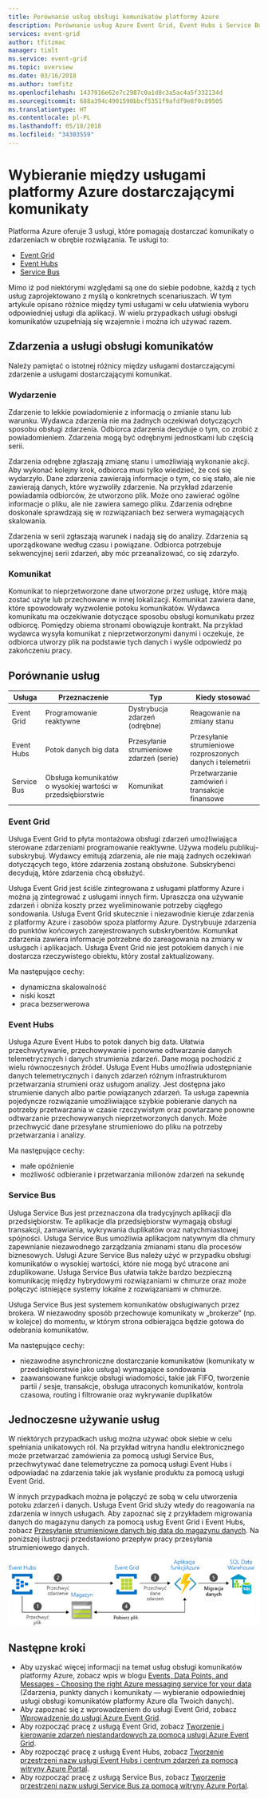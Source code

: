 ```yaml
---
title: Porównanie usług obsługi komunikatów platformy Azure
description: Porównanie usług Azure Event Grid, Event Hubs i Service Bus. Zalecenia dotyczące tego, której usługi używać w różnych scenariuszach.
services: event-grid
author: tfitzmac
manager: timlt
ms.service: event-grid
ms.topic: overview
ms.date: 03/16/2018
ms.author: tomfitz
ms.openlocfilehash: 1437916e62e7c2987c0a1d8c3a5ac4a5f332134d
ms.sourcegitcommit: 688a394c4901590bbcf5351f9afdf9e8f0c89505
ms.translationtype: HT
ms.contentlocale: pl-PL
ms.lasthandoff: 05/18/2018
ms.locfileid: "34303559"
---
```

# <a name="choose-between-azure-services-that-deliver-messages"></a>Wybieranie między usługami platformy Azure dostarczającymi komunikaty

Platforma Azure oferuje 3 usługi, które pomagają dostarczać komunikaty o zdarzeniach w obrębie rozwiązania. Te usługi to:

* [Event Grid](/azure/event-grid/)
* [Event Hubs](/azure/event-hubs/)
* [Service Bus](/azure/service-bus-messaging/)

Mimo iż pod niektórymi względami są one do siebie podobne, każdą z tych usług zaprojektowano z myślą o konkretnych scenariuszach. W tym artykule opisano różnice między tymi usługami w celu ułatwienia wyboru odpowiedniej usługi dla aplikacji. W wielu przypadkach usługi obsługi komunikatów uzupełniają się wzajemnie i można ich używać razem.

## <a name="event-vs-message-services"></a>Zdarzenia a usługi obsługi komunikatów

Należy pamiętać o istotnej różnicy między usługami dostarczającymi zdarzenie a usługami dostarczającymi komunikat.

### <a name="event"></a>Wydarzenie

Zdarzenie to lekkie powiadomienie z informacją o zmianie stanu lub warunku. Wydawca zdarzenia nie ma żadnych oczekiwań dotyczących sposobu obsługi zdarzenia. Odbiorca zdarzenia decyduje o tym, co zrobić z powiadomieniem. Zdarzenia mogą być odrębnymi jednostkami lub częścią serii.

Zdarzenia odrębne zgłaszają zmianę stanu i umożliwiają wykonanie akcji. Aby wykonać kolejny krok, odbiorca musi tylko wiedzieć, że coś się wydarzyło. Dane zdarzenia zawierają informacje o tym, co się stało, ale nie zawierają danych, które wyzwoliły zdarzenie. Na przykład zdarzenie powiadamia odbiorców, że utworzono plik. Może ono zawierać ogólne informacje o pliku, ale nie zawiera samego pliku. Zdarzenia odrębne doskonale sprawdzają się w rozwiązaniach bez serwera wymagających skalowania.

Zdarzenia w serii zgłaszają warunek i nadają się do analizy. Zdarzenia są uporządkowane według czasu i powiązane. Odbiorca potrzebuje sekwencyjnej serii zdarzeń, aby móc przeanalizować, co się zdarzyło.

### <a name="message"></a>Komunikat

Komunikat to nieprzetworzone dane utworzone przez usługę, które mają zostać użyte lub przechowane w innej lokalizacji. Komunikat zawiera dane, które spowodowały wyzwolenie potoku komunikatów. Wydawca komunikatu ma oczekiwanie dotyczące sposobu obsługi komunikatu przez odbiorcę. Pomiędzy obiema stronami obowiązuje kontrakt. Na przykład wydawca wysyła komunikat z nieprzetworzonymi danymi i oczekuje, że odbiorca utworzy plik na podstawie tych danych i wyśle odpowiedź po zakończeniu pracy.

## <a name="comparison-of-services"></a>Porównanie usług

| Usługa | Przeznaczenie | Typ | Kiedy stosować |
| ------- | ------- | ---- | ----------- |
| Event Grid | Programowanie reaktywne | Dystrybucja zdarzeń (odrębne) | Reagowanie na zmiany stanu |
| Event Hubs | Potok danych big data | Przesyłanie strumieniowe zdarzeń (serie) | Przesyłanie strumieniowe rozproszonych danych i telemetrii |
| Service Bus | Obsługa komunikatów o wysokiej wartości w przedsiębiorstwie | Komunikat | Przetwarzanie zamówień i transakcje finansowe |

### <a name="event-grid"></a>Event Grid

Usługa Event Grid to płyta montażowa obsługi zdarzeń umożliwiająca sterowane zdarzeniami programowanie reaktywne. Używa modelu publikuj-subskrybuj. Wydawcy emitują zdarzenia, ale nie mają żadnych oczekiwań dotyczących tego, które zdarzenia zostaną obsłużone. Subskrybenci decydują, które zdarzenia chcą obsłużyć.

Usługa Event Grid jest ściśle zintegrowana z usługami platformy Azure i można ją zintegrować z usługami innych firm. Upraszcza ona używanie zdarzeń i obniża koszty przez wyeliminowanie potrzeby ciągłego sondowania. Usługa Event Grid skutecznie i niezawodnie kieruje zdarzenia z platformy Azure i zasobów spoza platformy Azure. Dystrybuuje zdarzenia do punktów końcowych zarejestrowanych subskrybentów. Komunikat zdarzenia zawiera informacje potrzebne do zareagowania na zmiany w usługach i aplikacjach. Usługa Event Grid nie jest potokiem danych i nie dostarcza rzeczywistego obiektu, który został zaktualizowany.

Ma następujące cechy:

* dynamiczna skalowalność
* niski koszt
* praca bezserwerowa

### <a name="event-hubs"></a>Event Hubs

Usługa Azure Event Hubs to potok danych big data. Ułatwia przechwytywanie, przechowywanie i ponowne odtwarzanie danych telemetrycznych i danych strumienia zdarzeń. Dane mogą pochodzić z wielu równoczesnych źródeł. Usługa Event Hubs umożliwia udostępnianie danych telemetrycznych i danych zdarzeń różnym infrastrukturom przetwarzania strumieni oraz usługom analizy. Jest dostępna jako strumienie danych albo partie powiązanych zdarzeń. Ta usługa zapewnia pojedyncze rozwiązanie umożliwiające szybkie pobieranie danych na potrzeby przetwarzania w czasie rzeczywistym oraz powtarzane ponowne odtwarzanie przechowywanych nieprzetworzonych danych. Może przechwycić dane przesyłane strumieniowo do pliku na potrzeby przetwarzania i analizy.

Ma następujące cechy:

* małe opóźnienie
* możliwość odbieranie i przetwarzania milionów zdarzeń na sekundę

### <a name="service-bus"></a>Service Bus

Usługa Service Bus jest przeznaczona dla tradycyjnych aplikacji dla przedsiębiorstw. Te aplikacje dla przedsiębiorstw wymagają obsługi transakcji, zamawiania, wykrywania duplikatów oraz natychmiastowej spójności. Usługa Service Bus umożliwia aplikacjom natywnym dla chmury zapewnianie niezawodnego zarządzania zmianami stanu dla procesów biznesowych. Usługi Azure Service Bus należy użyć w przypadku obsługi komunikatów o wysokiej wartości, które nie mogą być utracone ani zduplikowane. Usługa Service Bus ułatwia także bardzo bezpieczną komunikację między hybrydowymi rozwiązaniami w chmurze oraz może połączyć istniejące systemy lokalne z rozwiązaniami w chmurze.

Usługa Service Bus jest systemem komunikatów obsługiwanych przez brokera. W niezawodny sposób przechowuje komunikaty w „brokerze” (np. w kolejce) do momentu, w którym strona odbierająca będzie gotowa do odebrania komunikatów.

Ma następujące cechy:

* niezawodne asynchroniczne dostarczanie komunikatów (komunikaty w przedsiębiorstwie jako usługa) wymagające sondowania
* zaawansowane funkcje obsługi wiadomości, takie jak FIFO, tworzenie partii / sesje, transakcje, obsługa utraconych komunikatów, kontrola czasowa, routing i filtrowanie oraz wykrywanie duplikatów

## <a name="use-the-services-together"></a>Jednoczesne używanie usług

W niektórych przypadkach usług można używać obok siebie w celu spełniania unikatowych ról. Na przykład witryna handlu elektronicznego może przetwarzać zamówienia za pomocą usługi Service Bus, przechwytywać dane telemetryczne za pomocą usługi Event Hubs i odpowiadać na zdarzenia takie jak wysłanie produktu za pomocą usługi Event Grid.

W innych przypadkach można je połączyć ze sobą w celu utworzenia potoku zdarzeń i danych. Usługa Event Grid służy wtedy do reagowania na zdarzenia w innych usługach. Aby zapoznać się z przykładem migrowania danych do magazynu danych za pomocą usług Event Grid i Event Hubs, zobacz [Przesyłanie strumieniowe danych big data do magazynu danych](event-grid-event-hubs-integration.md). Na poniższej ilustracji przedstawiono przepływ pracy przesyłania strumieniowego danych.

![Omówienie przesyłania strumieniowego danych](./media/compare-messaging-services/overview.png)

## <a name="next-steps"></a>Następne kroki

* Aby uzyskać więcej informacji na temat usług obsługi komunikatów platformy Azure, zobacz wpis w blogu [Events, Data Points, and Messages - Choosing the right Azure messaging service for your data](https://azure.microsoft.com/blog/events-data-points-and-messages-choosing-the-right-azure-messaging-service-for-your-data/) (Zdarzenia, punkty danych i komunikaty — wybieranie odpowiedniej usługi obsługi komunikatów platformy Azure dla Twoich danych).
* Aby zapoznać się z wprowadzeniem do usługi Event Grid, zobacz [Wprowadzenie do usługi Azure Event Grid](overview.md).
* Aby rozpocząć pracę z usługą Event Grid, zobacz [Tworzenie i kierowanie zdarzeń niestandardowych za pomocą usługi Azure Event Grid](custom-event-quickstart.md).
* Aby rozpocząć pracę z usługą Event Hubs, zobacz [Tworzenie przestrzeni nazw usługi Event Hubs i centrum zdarzeń za pomocą witryny Azure Portal](../event-hubs/event-hubs-create.md).
* Aby rozpocząć pracę z usługą Service Bus, zobacz [Tworzenie przestrzeni nazw usługi Service Bus za pomocą witryny Azure Portal](../service-bus-messaging/service-bus-create-namespace-portal.md).